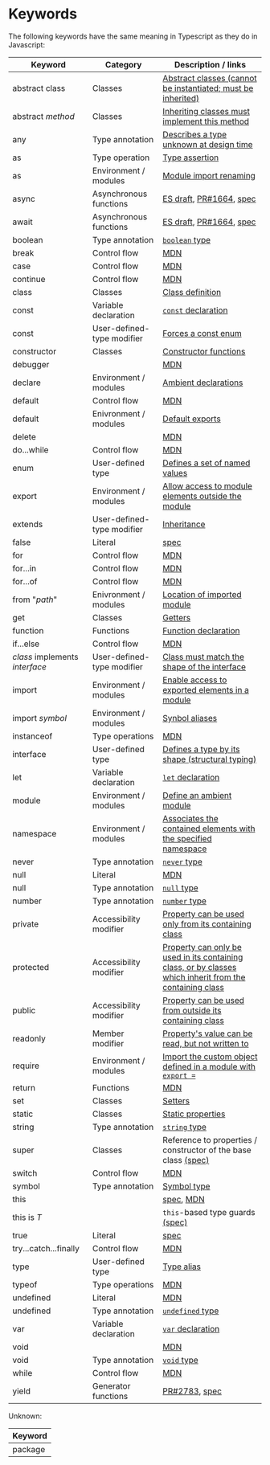 # Keywords

The following keywords have the same meaning in Typescript as they do in Javascript:

Keyword | Category | Description / links
---|---|---
abstract class | Classes | [Abstract classes (cannot be instantiated; must be inherited)](Classes.md#abstract-classes)
abstract _method_ | Classes | [Inheriting classes must implement this method](Classes.md#abstract-classes)
any | Type annotation | [Describes a type unknown at design time](Basic%20Types.md#any)
as | Type operation | [Type assertion](Basic%20Types.md#type-assertions)
as | Environment / modules | [Module import renaming](Modules.md#import)
async | Asynchronous functions | [ES draft](http://tc39.github.io/ecmascript-asyncawait/), [PR#1664](https://github.com/Microsoft/TypeScript/issues/1664), [spec](https://github.com/Microsoft/TypeScript/blob/master/doc/spec.md#68-asynchronous-functions)
await | Asynchronous functions | [ES draft](http://tc39.github.io/ecmascript-asyncawait/), [PR#1664](https://github.com/Microsoft/TypeScript/issues/1664), [spec](https://github.com/Microsoft/TypeScript/blob/master/doc/spec.md#68-asynchronous-functions)
boolean | Type annotation | [`boolean` type](Basic%20Types.md#boolean)
break | Control flow | [MDN](https://developer.mozilla.org/en-US/docs/Web/JavaScript/Reference/Statements/break)
case | Control flow | [MDN](https://developer.mozilla.org/en-US/docs/Web/JavaScript/Reference/Statements/switch)
continue | Control flow | [MDN](https://developer.mozilla.org/en-US/docs/Web/JavaScript/Reference/Statements/continue)
class | Classes | [Class definition](Classes.md)
const | Variable declaration | [`const` declaration](Variable%20Declarations.md#const-declarations)
const | User-defined-type modifier | [Forces a const enum](Enums.md)
constructor | Classes | [Constructor functions](Classes.md#constructor-functions)
debugger | | [MDN](https://developer.mozilla.org/en-US/docs/Web/JavaScript/Reference/Statements/debugger)
declare | Environment / modules | [Ambient declarations](https://github.com/Microsoft/TypeScript/blob/master/doc/spec.md#12-ambients)
default | Control flow | [MDN](https://developer.mozilla.org/en-US/docs/Web/JavaScript/Reference/Statements/default)
default | Enivronment / modules | [Default exports](Modules.md#default-exports)
delete | | [MDN](https://developer.mozilla.org/en-US/docs/Web/JavaScript/Reference/Operators/delete)
do...while | Control flow | [MDN](https://developer.mozilla.org/en-US/docs/Web/JavaScript/Reference/Statements/do...while)
enum | User-defined type | [Defines a set of named values](Enums.md)
export | Environment / modules | [Allow access to module elements outside the module](Modules.md#export)
extends | User-defined-type modifier | [Inheritance](Classes.md#inheritance)
false | Literal | [spec](https://github.com/Microsoft/TypeScript/blob/master/doc/spec.md#322-the-boolean-type)
for | Control flow | [MDN](https://developer.mozilla.org/en-US/docs/Web/JavaScript/Reference/Statements/for)
for...in | Control flow | [MDN](https://developer.mozilla.org/en-US/docs/Web/JavaScript/Reference/Statements/for...in)
for...of | Control flow | [MDN](https://developer.mozilla.org/en-US/docs/Web/JavaScript/Reference/Statements/for...of)
from "_path_" | Enivronment / modules | [Location of imported module](Modules.md#import)
get | Classes | [Getters](Classes.md#accessors)
function | Functions | [Function declaration](Functions.md#functions)
if...else | Control flow | [MDN](https://developer.mozilla.org/en-US/docs/Web/JavaScript/Reference/Statements/if...else)
_class_ implements _interface_ | User-defined-type modifier | [Class must match the shape of the interface](Interfaces.md#implementing-an-interface)
import | Environment / modules | [Enable access to exported elements in a module](Modules.md#import)
import _symbol_ | Environment / modules | [Synbol aliases](Namespaces.md#aliases)
instanceof | Type operations | [MDN](https://developer.mozilla.org/en-US/docs/Web/JavaScript/Reference/Operators/instanceof)
interface | User-defined type | [Defines a type by its shape (structural typing)](Interfaces.md)
let | Variable declaration | [`let` declaration](Variable%20Declarations.md#let-declarations)
module | Environment / modules | [Define an ambient module](Modules.md#ambient-modules)
namespace | Environment / modules | [Associates the contained elements with the specified namespace](Namespaces.md)
never | Type annotation | [`never` type](https://github.com/Microsoft/TypeScript/wiki/What%27s-new-in-TypeScript#the-never-type)
null | Literal | [MDN](https://developer.mozilla.org/en-US/docs/Web/JavaScript/Reference/Global_Objects/null)
null | Type annotation | [`null` type](Basic%20Types.md#null-and-undefined)
number | Type annotation | [`number` type](Basic%20Types.md#number)
private | Accessibility modifier | [Property can be used only from its containing class](Classes.md#understanding-private)
protected | Accessibility modifier | [Property can only be used in its containing class, or by classes which inherit from the containing class](Classes.md#understanding-protected)
public | Accessibility modifier | [Property can be used from outside its containing class](Classes.md#public-by-default)
readonly | Member modifier | [Property's value can be read, but not written to](Classes.md#readonly-modifier)
require | Environment / modules | [Import the custom object defined in a module with `export =` ](Modules.md#export--and-import--require)
return | Functions | [MDN](https://developer.mozilla.org/en-US/docs/Web/JavaScript/Reference/Statements/return)
set | Classes | [Setters](Classes.md#accessors)
static | Classes | [Static properties](Classes.md#static-properties)
string | Type annotation | [`string` type](Basic%20Types.md#string)
super | Classes | Reference to properties / constructor of the base class [(spec)](https://github.com/Microsoft/TypeScript/blob/master/doc/spec.md#49-the-super-keyword)
switch | Control flow | [MDN](https://developer.mozilla.org/en-US/docs/Web/JavaScript/Reference/Statements/switch)
symbol | Type annotation | [Symbol type](Symbols.md)
this | | [spec](https://github.com/Microsoft/TypeScript/blob/master/doc/spec.md#42-the-this-keyword), [MDN](https://developer.mozilla.org/en-US/docs/Web/JavaScript/Reference/Operators/this)
this is _T_ | | `this`-based type guards [(spec)](https://github.com/Microsoft/TypeScript/blob/master/doc/spec.md#69-type-guard-functions)
true | Literal | [spec](https://github.com/Microsoft/TypeScript/blob/master/doc/spec.md#322-the-boolean-type)
try...catch...finally | Control flow | [MDN](https://developer.mozilla.org/en-US/docs/Web/JavaScript/Reference/Statements/try...catch)
type | User-defined type | [Type alias](Advanced%20Types.md#type-aliases)
typeof | Type operations | [MDN](https://developer.mozilla.org/en-US/docs/Web/JavaScript/Reference/Operators/typeof)
undefined | Literal | [MDN](https://developer.mozilla.org/en-US/docs/Web/JavaScript/Reference/Global_Objects/undefined)
undefined | Type annotation | [`undefined` type](Basic%20Types.md#null-and-undefined)
var | Variable declaration | [`var` declaration](Variable%20Declarations.md#var-declarations)
void | | [MDN](https://developer.mozilla.org/en-US/docs/Web/JavaScript/Reference/Operators/void)
void | Type annotation | [`void` type](Basic%20Types.md#void)
while | Control flow | [MDN](https://developer.mozilla.org/en-US/docs/Web/JavaScript/Reference/Statements/while)
yield | Generator functions | [PR#2783](https://github.com/Microsoft/TypeScript/issues/2873), [spec](https://github.com/Microsoft/TypeScript/blob/master/doc/spec.md#67-generator-functions)


Unknown:

Keyword |
---|
package|
